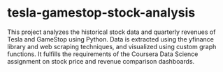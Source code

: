 # tesla-gamestop-stock-analysis
This project analyzes the historical stock data and quarterly revenues of Tesla and GameStop using Python. Data is extracted using the yfinance library and web scraping techniques, and visualized using custom graph functions. It fulfills the requirements of the Coursera Data Science assignment on stock price and revenue comparison dashboards.
